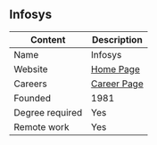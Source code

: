 ## Infosys

Content|Description
-|-
Name|Infosys
Website|[Home Page](https://www.infosys.com/)
Careers|[Career Page](https://www.infosys.com/careers.html)
Founded|1981
Degree required|Yes
Remote work|Yes
